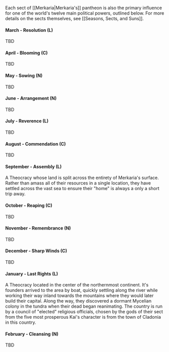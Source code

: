 Each sect of [[Merkaria|Merkaria's]] pantheon is also the primary influence for one of the world's twelve main political powers, outlined below. For more details on the sects themselves, see [[Seasons, Sects, and Suns]].



#### March -  Resolution (L)
TBD
#### April - Blooming (C)
TBD
#### May - Sowing (N)
TBD
#### June -  Arrangement (N)
TBD
#### July - Reverence (L)
TBD
#### August - Commendation (C)
TBD
#### September -  Assembly (L)
A Theocracy whose land is split across the entirety of Merkaria's surface. Rather than amass all of their resources in a single location, they have settled across the vast sea to ensure their "home" is always a only a short trip away.
#### October - Reaping (C)
TBD
#### November - Remembrance (N)
TBD
#### December -  Sharp Winds (C)
TBD
#### January - Last Rights (L)
A Theocracy located in the center of the northernmost continent. It's founders arrived to the area by boat, quickly settling along the river while working their way inland towards the mountains where they would later build their capital. Along the way, they discovered a dormant Mycelian colony in the tundra when their dead began reanimating. 
The country is run by a council of "elected" religious officials, chosen by the gods of their sect from the five most prosperous
Kai's character is from the town of Cladonia in this country.
#### February - Cleansing (N)
TBD